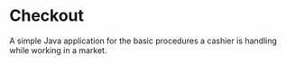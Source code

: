 # Checkout
A simple Java application for the basic procedures a cashier is handling while working in a market.
